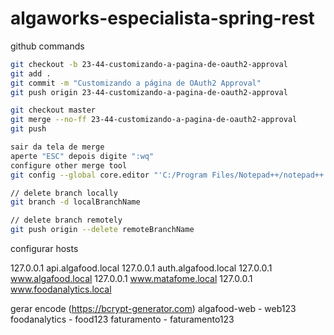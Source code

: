 # algaworks-especialista-spring-rest

github commands

```bash
git checkout -b 23-44-customizando-a-pagina-de-oauth2-approval
git add .
git commit -m "Customizando a página de OAuth2 Approval"
git push origin 23-44-customizando-a-pagina-de-oauth2-approval

git checkout master
git merge --no-ff 23-44-customizando-a-pagina-de-oauth2-approval
git push

sair da tela de merge
aperte "ESC" depois digite ":wq"
configure other merge tool
git config --global core.editor "'C:/Program Files/Notepad++/notepad++.exe' -multiInst -notabbar -nosession -noPlugin"

// delete branch locally
git branch -d localBranchName

// delete branch remotely
git push origin --delete remoteBranchName
```

configurar hosts

127.0.0.1       api.algafood.local
127.0.0.1       auth.algafood.local
127.0.0.1       www.algafood.local
127.0.0.1       www.matafome.local
127.0.0.1       www.foodanalytics.local

gerar encode (https://bcrypt-generator.com)
algafood-web - web123
foodanalytics - food123
faturamento - faturamento123